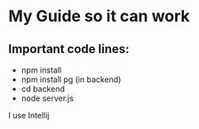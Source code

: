 # My Guide so it can work

## Important code lines:

- npm install
- npm install pg (in backend)
- cd backend
- node server.js

I use Intellij
